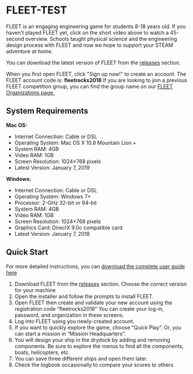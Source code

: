 # FLEET-TEST
 
FLEET is an engaging engineering game for students 8-18 years old. If you haven't played FLEET yet, click on the short video above to watch a 45-second overview. Schools taught physical science and the engineering design process with FLEET and now we hope to support your STEAM adventure at home. 

You can download the latest version of FLEET from the [releases](https://github.com/nathan6am/FLEET-TEST/releases/tag/v1.4.2) section.

When you first open FLEET, click "Sign up now!" to create an account. The FLEET account code is: **fleetrocks2018**
If you are looking to join a previous FLEET competition group, you can find the group name on our [FLEET Organizations page.](https://www.navalengineers.org/STEM-FLEET/Orgs)

## System Requirements

**Mac OS:**
- Internet Connection: Cable or DSL
- Operating System: Mac OS X 10.8 Mountain Lion +
- System RAM: 4GB
- Video RAM: 1GB
- Screen Resolution: 1024×768 pixels
- Latest Version: January 7, 2019


**Windows:**
- Internet Connection: Cable or DSL
- Operating System: Windows 7+
- Processor: 2-GHz 32-bit or 64-bit 
- System RAM: 4GB
- Video RAM:    1GB
- Screen Resolution: 1024×768 pixels
- Graphics Card: DirectX 9.0c compatible card
- Latest Version: January 7, 2018

## Quick Start

For more detailed instructions, you can [download the complete user guide here](https://www.navalengineers.org/Portals/16/FLEET/Forms_Intro_Materials/UserGuide/FLEET_UserGuide081618.compressed.pdf?ver=2018-08-22-105109-067)

1. Download FLEET from the [releases](https://github.com/nathan6am/FLEET-TEST/releases/tag/v1.4.2) section. Choose the correct version for your machine
2. Open the installer and follow the prompts to install FLEET. 
3. Open FLEET then create and validate your new account using the registration code “fleetrocks2018” You can create your log-in, password, and organization in these screens.
4. Log into FLEET using you newly-created account.
5. If you want to quickly explore the game, choose “Quick Play”. Or, you can start a mission in “Mission Headquarters”.
6. You will design your ship in the drydock by adding and removing components. Be sure to explore the menus to find all the components, boats, helicopters, etc. 
7. You can save three different ships and open them later. 
8. Check the logbook occasionally to compare your scores to others 

